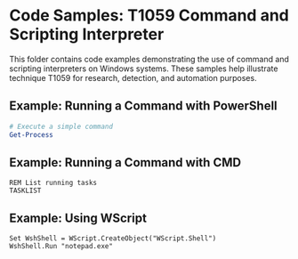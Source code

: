 # Code Samples: T1059 Command and Scripting Interpreter

This folder contains code examples demonstrating the use of command and scripting interpreters on Windows systems. These samples help illustrate technique T1059 for research, detection, and automation purposes.

## Example: Running a Command with PowerShell

```powershell
# Execute a simple command
Get-Process
```

## Example: Running a Command with CMD

```batch
REM List running tasks
TASKLIST
```

## Example: Using WScript

```vbscript
Set WshShell = WScript.CreateObject("WScript.Shell")
WshShell.Run "notepad.exe"
```
